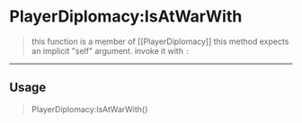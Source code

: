 # PlayerDiplomacy:IsAtWarWith
> this function is a member of [[PlayerDiplomacy]]
> this method expects an implicit "self" argument. invoke it with `:`
-----
## Usage
> PlayerDiplomacy:IsAtWarWith()
